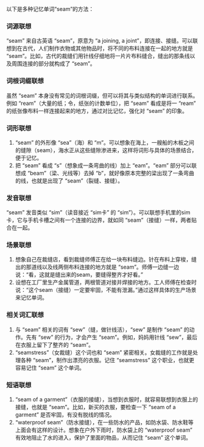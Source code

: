 以下是多种记忆单词“seam”的方法：

### 词源联想
“seam” 来自古英语 “seam”，原意为 “a joining, a joint”，即连接、接缝。可以联想到在古代，人们制作衣物或其他物品时，将不同的布料连接在一起的地方就是 “seam”。比如，古代的裁缝们用针线仔细地将一片片布料缝合，缝出的那条线以及周围连接的部分就构成了 “seam”。

### 词根词缀联想
虽然 “seam” 本身没有常见的词根词缀，但可以将其与类似结构的单词进行联系。例如 “ream”（大量的纸；令，纸张的计数单位），把 “seam” 看成是将一 “ream” 的纸张像布料一样连接起来的地方，通过对比记忆，强化对 “seam” 的印象。

### 词形联想
1. “seam” 的外形像 “sea”（海）和 “m”。可以想象在海上，一艘船的木板之间的缝隙（seam），海水正从这些缝隙渗进来，这样将词形与具体的场景结合，便于记忆。
2. 把 “seam” 看成 “s”（想象成一条弯曲的线）加上 “eam”。“eam” 部分可以联想成 “beam”（梁、光线等）去掉 “b”，就好像原本完整的梁出现了一条弯曲的线，也就是出现了 “seam”（裂缝、接缝）。

### 发音联想
“seam” 发音类似 “sim”（读音接近 “sim卡” 的 “sim”）。可以联想手机里的sim卡，它与手机卡槽之间有一个连接的边界，就如同 “seam”（接缝）一样，两者贴合在一起。

### 场景联想
1. 想象自己在裁缝店，看到裁缝师傅正在给一块布料缝边。针在布料上穿梭，缝出的那道线以及线两侧布料连接的地方就是 “seam”。师傅一边缝一边说：“看，这就是缝出来的seam，要缝得整齐才好看。”
2. 设想在工厂里生产金属管道，两根管道对接并焊接的地方。工人师傅在检查时说：“这个seam（接缝）一定要牢固，不能有泄漏。”通过这样具体的生产场景来记忆单词。

### 相关词汇联想
1. 与 “seam” 相关的词有 “sew”（缝，做针线活），“sew” 是制作 “seam” 的动作。先有 “sew” 的行为，才会产生 “seam”。例如，妈妈用针线 “sew”，最后在衣服上留下了整齐的 “seam”。
2. “seamstress”（女裁缝）这个词也和 “seam” 紧密相关。女裁缝的工作就是处理各种 “seam”，制作出漂亮的衣服。记住 “seamstress” 这个职业，也就更容易记住 “seam” 这个单词。

### 短语联想
1. “seam of a garment”（衣服的接缝），当想到衣服时，就容易联想到衣服上的接缝，也就是 “seam”。比如，新买的衣服，要检查一下 “seam of a garment” 是否牢固，有没有脱线的情况。
2. “waterproof seam”（防水接缝），在一些防水的产品，如防水袋、防水鞋等上面会有这样的设计。想象在户外下雨时，防水袋上的 “waterproof seam” 有效地阻止了水的进入，保护了里面的物品，从而记住 “seam” 这个单词。 